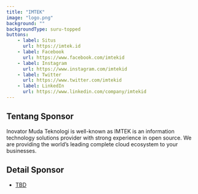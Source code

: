 ```yaml
---
title: "IMTEK"
image: "logo.png"
background: ""
backgroundType: suru-topped
buttons:
    - label: Situs
      url: https://imtek.id
    - label: Facebook
      url: https://www.facebook.com/imtekid
    - label: Instagram
      url: https://www.instagram.com/imtekid
    - label: Twitter
      url: https://www.twitter.com/imtekid
    - label: LinkedIn
      url: https://www.linkedin.com/company/imtekid
---
```


## Tentang Sponsor
Inovator Muda Teknologi is well-known as IMTEK is an information technology solutions provider with strong experience in open source. We are providing the world’s leading complete cloud ecosystem to your businesses.

## Detail Sponsor
- [TBD](https://imtek.id)